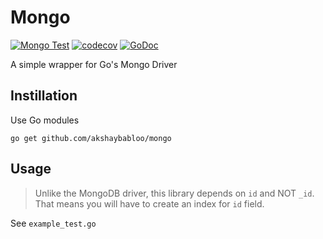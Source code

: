 # Mongo

[![Mongo Test](https://github.com/akshaybabloo/mongo/workflows/Mongo%20Test/badge.svg)](https://github.com/akshaybabloo/mongo/actions)
[![codecov](https://codecov.io/gh/akshaybabloo/mongo/branch/master/graph/badge.svg)](https://codecov.io/gh/akshaybabloo/mongo)
[![GoDoc](https://godoc.org/github.com/akshaybabloo/mongo?status.svg)](https://pkg.go.dev/github.com/akshaybabloo/mongo)

A simple wrapper for Go's Mongo Driver

## Instillation

Use Go modules

```
go get github.com/akshaybabloo/mongo
```

## Usage

> Unlike the MongoDB driver, this library depends on `id` and NOT `_id`. That means you will have to create an index for `id` field.

See `example_test.go`
